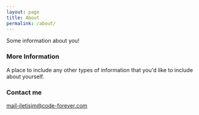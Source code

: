 ```yaml
---
layout: page
title: About
permalink: /about/
---
```


Some information about you!

### More Information

A place to include any other types of information that you'd like to include about yourself.

### Contact me

[mail-iletişim@code-forever.com](mailto:mail-iletişim@code-forever.com)
